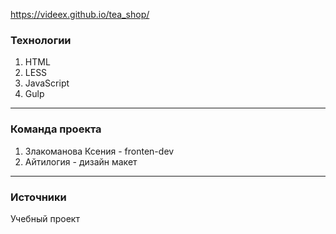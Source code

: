 
https://videex.github.io/tea_shop/

### Технологии
1. HTML
2. LESS
3. JavaScript
4. Gulp

***

### Команда проекта

1. Злакоманова Ксения - fronten-dev
2. Айтилогия - дизайн макет

***

### Источники
Учебный проект
